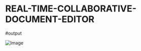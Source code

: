 # REAL-TIME-COLLABORATIVE-DOCUMENT-EDITOR
#output
<!-- Uploading "Screenshot 2025-06-14 152103.png"... -->
![Image](https://github.com/user-attachments/assets/6a9b75c6-b4c6-4cd6-994f-06ced86134db)
